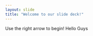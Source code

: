 ```yaml
---
layout: slide
title: "Welcome to our slide deck!"
---
```


Use the right arrow to begin!
Hello Guys

